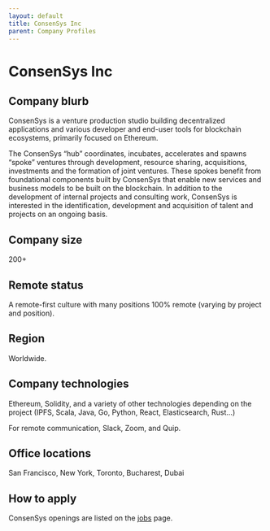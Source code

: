 ```yaml
---
layout: default
title: ConsenSys Inc
parent: Company Profiles
---
```


# ConsenSys Inc

## Company blurb

ConsenSys is a venture production studio building decentralized applications and various developer and end-user tools for blockchain ecosystems, primarily focused on Ethereum.

The ConsenSys “hub” coordinates, incubates, accelerates and spawns “spoke” ventures through development, resource sharing, acquisitions, investments and the formation of joint ventures. These spokes benefit from foundational components built by ConsenSys that enable new services and business models to be built on the blockchain. In addition to the development of internal projects and consulting work, ConsenSys is interested in the identification, development and acquisition of talent and projects on an ongoing basis.

## Company size

200+

## Remote status

A remote-first culture with many positions 100% remote (varying by project and
position).

## Region

Worldwide.

## Company technologies

Ethereum, Solidity, and a variety of other technologies depending on the
project (IPFS, Scala, Java, Go, Python, React, Elasticsearch, Rust...)

For remote communication, Slack, Zoom, and Quip.

## Office locations

San Francisco, New York, Toronto, Bucharest, Dubai

## How to apply

ConsenSys openings are listed on the [jobs](https://consensys.net/open-positions/) page.
